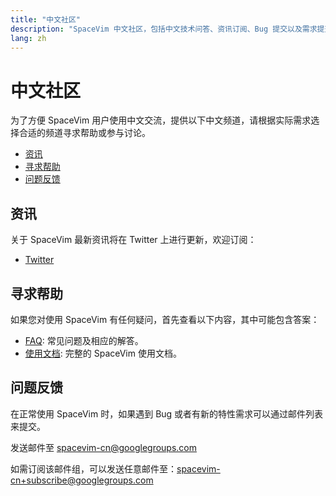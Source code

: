 ```yaml
---
title: "中文社区"
description: "SpaceVim 中文社区，包括中文技术问答、资讯订阅、Bug 提交以及需求提交，让沟通更加便利。"
lang: zh
---
```


# 中文社区

为了方便 SpaceVim 用户使用中文交流，提供以下中文频道，请根据实际需求选择合适的频道寻求帮助或参与讨论。

<!-- vim-markdown-toc GFM -->

- [资讯](#资讯)
- [寻求帮助](#寻求帮助)
- [问题反馈](#问题反馈)

<!-- vim-markdown-toc -->


## 资讯

关于 SpaceVim 最新资讯将在 Twitter 上进行更新，欢迎订阅：

- <i class="fab fa-twitter"></i> [Twitter](https://twitter.com/SpaceVim)

## 寻求帮助

如果您对使用 SpaceVim 有任何疑问，首先查看以下内容，其中可能包含答案：

- [FAQ](../faq/): 常见问题及相应的解答。
- [使用文档](../documentation/): 完整的 SpaceVim 使用文档。

## 问题反馈

在正常使用 SpaceVim 时，如果遇到 Bug 或者有新的特性需求可以通过邮件列表来提交。

发送邮件至 [spacevim-cn@googlegroups.com](mailto:spacevim-cn@googlegroups.com)

如需订阅该邮件组，可以发送任意邮件至：[spacevim-cn+subscribe@googlegroups.com](mailto:spacevim-cn+subscribe@googlegroups.com)
